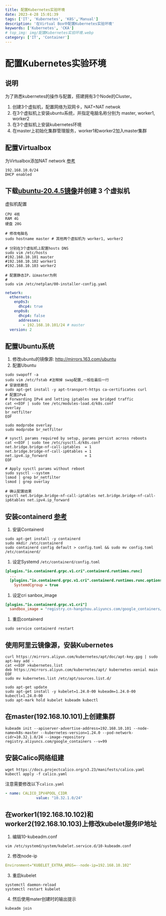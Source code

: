 ```yaml
---
title: 配置Kubernetes实验环境
date: 2023-4-28 15:01:39
tags: ['IT', 'Kubernetes', 'K8S','Manual']
description: '在Virtual Box中配置Kubernetes实验环境'
keywords: ['Kubernetes', 'CKA']
# top_img: img/配置Kubernetes实验环境.webp
category: ['IT', 'Container']
---
```


# 配置Kubernetes实验环境

## 说明
为了熟悉kubernetes的操作与配置，搭建拥有3个Node的Cluster。
1. 创建3个虚拟机，配置网络为双网卡，NAT+NAT netwok
2. 在3个虚拟机上安装ubuntu系统，并指定电脑名称分别为 master, worker1, worker2
3. 在3个虚拟机上安装kubernetes环境
4. 在master上初始化集群管理服务，worker1和worker2加入master集群

## 配置Virtualbox
为Virtualbox添加NAT network [参考](https://www.cnblogs.com/ddvv/p/6882514.html)
``` text
192.168.10.0/24
DHCP enabled
```

## 下载[ubuntu-20.4.5镜像](https://www.ubuntu.com/download)并创建 3 个虚拟机
虚拟机配置
```
CPU 4核
RAM 4G
硬盘 20G
```
``` SHELL
# 修改电脑名
sudo hostname master # 其他两个虚拟机为 worker1, worker2

# 分别在3个虚拟机上配置hosts DNS
sudo vim /etc/hosts
#192.168.10.101 master
#192.168.10.102 worker1
#192.168.10.103 worker2

# 配置静态IP，以master为例
# 
sudo vim /etc/netplan/00-installer-config.yaml
```
``` YAML
network:
  ethernets:
    enp0s3:
      dhcp4: true
    enp0s8:
      dhcp4: false
      addresses:
        - 192.168.10.101/24 # master
  version: 2
```


## 配置Ubuntu系统
1. 修改ubuntu的镜像源: http://mirrors.163.com/ubuntu
1. 配置Ubuntu
``` SHELL
sudo swapoff -a
sudo vim /etc/fstab #注释掉 swap配置,一般在最后一行
# 安装依赖包
sudo apt-get install -y apt-transport-https ca-certificates curl
# 配置IPv4
# Forwarding IPv4 and letting iptables see bridged traffic
cat <<EOF | sudo tee /etc/modules-load.d/k8s.conf
overlay
br_netfilter
EOF

sudo modprobe overlay
sudo modprobe br_netfilter

# sysctl params required by setup, params persist across reboots
cat <<EOF | sudo tee /etc/sysctl.d/k8s.conf
net.bridge.bridge-nf-call-iptables  = 1
net.bridge.bridge-nf-call-ip6tables = 1
net.ipv4.ip_forward                 = 1
EOF

# Apply sysctl params without reboot
sudo sysctl --system
lsmod | grep br_netfilter
lsmod | grep overlay

# 确认配置结果
sysctl net.bridge.bridge-nf-call-iptables net.bridge.bridge-nf-call-ip6tables net.ipv4.ip_forward
```

## 安装containerd [参考](https://kubernetes.io/docs/setup/production-environment/container-runtimes/#containerd)

1. 安装Containerd
``` SHELL
sudo apt-get install -y containerd
sudo mkdir /etc/containerd
sudo containerd config default > config.toml && sudo mv config.toml /etc/containerd/
```
1. 设定Systemd `/etc/containerd/config.toml`
``` INI
[plugins."io.containerd.grpc.v1.cri".containerd.runtimes.runc]
  ...
  [plugins."io.containerd.grpc.v1.cri".containerd.runtimes.runc.options]
    SystemdCgroup = true
```
1. 设定cri sanbox_image
``` INI
[plugins."io.containerd.grpc.v1.cri"]
  sandbox_image = "registry.cn-hangzhou.aliyuncs.com/google_containers/pause:3.6"
```
1. 重启containerd
``` SHELL
sudo service containerd restart
```

## 使用阿里云镜像源，安装Kubernetes
``` SHELL
curl https://mirrors.aliyun.com/kubernetes/apt/doc/apt-key.gpg | sudo apt-key add - 
cat <<EOF >kubernetes.list
deb https://mirrors.aliyun.com/kubernetes/apt/ kubernetes-xenial main
EOF
sudo mv kubernetes.list /etc/apt/sources.list.d/

sudo apt-get update
sudo apt-get install -y kubelet=1.24.0-00 kubeadm=1.24.0-00 kubectl=1.24.0-00
sudo apt-mark hold kubelet kubeadm kubectl
```

## 在master(192.168.10.101)上创建集群
``` SHELL
kubeadm init --apiserver-advertise-address=192.168.10.101 --node-name=k8s-master --kubernetes-version=1.24.0 --pod-network-cidr=10.32.1.0/24 --image-repository registry.aliyuncs.com/google_containers --v=99
```
## 安装Calico网络组建

``` SHELL
wget https://docs.projectcalico.org/v3.23/manifests/calico.yaml
kubectl apply -f calico.yaml
```
注意需要修改以下`calico.yaml`
``` YAML
- name: CALICO_IPV4POOL_CIDR
              value: "10.32.1.0/24"
```

## 在worker1(192.168.10.102)和worker2(192.168.10.103)上修改kubelet服务IP地址
1. 编辑10-kubeadm.conf
``` SHELL
vim /etc/systemd/system/kubelet.service.d/10-kubeadm.conf
```
2. 修改node-ip
``` YAML
Environment="KUBELET_EXTRA_ARGS=--node-ip=192.168.10.102"
```
3. 重启kubelet
``` SHELL
systemctl daemon-reload
systemctl restart kubelet
```

4. 然后使用mater创建时的输出提示
``` SHELL
kubeadm join
```
